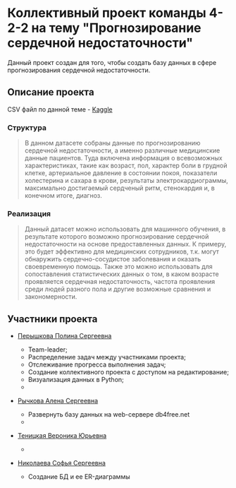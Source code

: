 # Коллективный проект команды 4-2-2 на тему "Прогнозирование сердечной недостаточности"

Данный проект создан для того, чтобы создать базу данных в сфере прогнозирования сердечной недостаточности.

## Описание проекта

CSV файл по данной теме - [Kaggle](https://www.kaggle.com/datasets/fedesoriano/heart-failure-prediction)

### Структура
>В данном датасете собраны данные по прогнозированию сердечной недостаточности, а именно различные медицинские данные пациентов. Туда включена информация о всевозможных характеристиках, такие как возраст, пол, характер боли в грудной клетке,
>артериальное давление в состоянии покоя, показатели холестерина и сахара в крови, результаты электрокардиограммы, максимально достигаемый сердченый ритм, стенокардия и, в конечном итоге, диагноз.

### Реализация
>Данный датасет можно использовать для машинного обучения, в результате которого возможно прогнозирование сердечной недостаточности на основе предоставленных данных. К примеру, это будет эффективно для медицинских сотрудников, т.к.
>могут обнаружить сердечно-сосудистое заболевания и оказать своевременную помощь. Также это можно использовать для сопоставления статистических данных о том, в каком возрасте проявляется сердечная недостаточность, частота проявления
>среди людей разного пола и другие возможные сравнения и закономерности.

## Участники проекта 

* [Перышкова Полина Сергеевна](https://github.com/PeryshkovaP)

    * Team-leader;
    * Распределение задач между участниками проекта;
    * Отслеживание прогресса выполнения задач;
    * Создание коллективного проекта с доступом на редактирование;
    * Визуализация данных в Python;
    * 
* [Рычкова Алена Сергеевна](https://github.com/aaalenushkaa)
  
    * Развернуть базу данных на web-сервере db4free.net
    * 
* [Теницкая Вероника Юрьевна](https://github.com/tenitskayav)
  
    *
* [Николаева Софья Сергеевна](https://github.com/sofya365)

    * Создание БД и ее ER-диаграммы 






